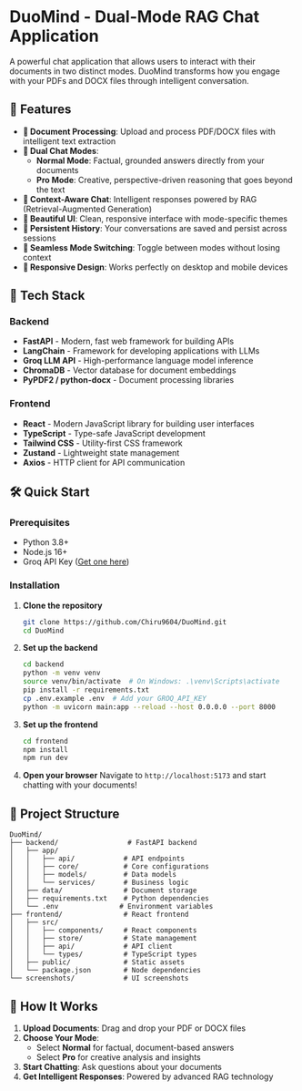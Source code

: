 # DuoMind - Dual-Mode RAG Chat Application

A powerful chat application that allows users to interact with their documents in two distinct modes. DuoMind transforms how you engage with your PDFs and DOCX files through intelligent conversation.

## 🌟 Features

- **📄 Document Processing**: Upload and process PDF/DOCX files with intelligent text extraction
- **🧠 Dual Chat Modes**: 
  - **Normal Mode**: Factual, grounded answers directly from your documents
  - **Pro Mode**: Creative, perspective-driven reasoning that goes beyond the text
- **💬 Context-Aware Chat**: Intelligent responses powered by RAG (Retrieval-Augmented Generation)
- **🎨 Beautiful UI**: Clean, responsive interface with mode-specific themes
- **💾 Persistent History**: Your conversations are saved and persist across sessions
- **🔄 Seamless Mode Switching**: Toggle between modes without losing context
- **📱 Responsive Design**: Works perfectly on desktop and mobile devices

## 🚀 Tech Stack

### Backend
- **FastAPI** - Modern, fast web framework for building APIs
- **LangChain** - Framework for developing applications with LLMs
- **Groq LLM API** - High-performance language model inference
- **ChromaDB** - Vector database for document embeddings
- **PyPDF2 / python-docx** - Document processing libraries

### Frontend
- **React** - Modern JavaScript library for building user interfaces
- **TypeScript** - Type-safe JavaScript development
- **Tailwind CSS** - Utility-first CSS framework
- **Zustand** - Lightweight state management
- **Axios** - HTTP client for API communication

## 🛠️ Quick Start

### Prerequisites
- Python 3.8+
- Node.js 16+
- Groq API Key ([Get one here](https://console.groq.com/))

### Installation

1. **Clone the repository**
   ```bash
   git clone https://github.com/Chiru9604/DuoMind.git
   cd DuoMind
   ```

2. **Set up the backend**
   ```bash
   cd backend
   python -m venv venv
   source venv/bin/activate  # On Windows: .\venv\Scripts\activate
   pip install -r requirements.txt
   cp .env.example .env  # Add your GROQ_API_KEY
   python -m uvicorn main:app --reload --host 0.0.0.0 --port 8000
   ```

3. **Set up the frontend**
   ```bash
   cd frontend
   npm install
   npm run dev
   ```

4. **Open your browser**
   Navigate to `http://localhost:5173` and start chatting with your documents!

## 📁 Project Structure

```
DuoMind/
├── backend/                 # FastAPI backend
│   ├── app/
│   │   ├── api/            # API endpoints
│   │   ├── core/           # Core configurations
│   │   ├── models/         # Data models
│   │   └── services/       # Business logic
│   ├── data/               # Document storage
│   ├── requirements.txt    # Python dependencies
│   └── .env               # Environment variables
├── frontend/               # React frontend
│   ├── src/
│   │   ├── components/     # React components
│   │   ├── store/          # State management
│   │   ├── api/            # API client
│   │   └── types/          # TypeScript types
│   ├── public/             # Static assets
│   └── package.json        # Node dependencies
└── screenshots/            # UI screenshots
```

## 🎯 How It Works

1. **Upload Documents**: Drag and drop your PDF or DOCX files
2. **Choose Your Mode**: 
   - Select **Normal** for factual, document-based answers
   - Select **Pro** for creative analysis and insights
3. **Start Chatting**: Ask questions about your documents
4. **Get Intelligent Responses**: Powered by advanced RAG technology
